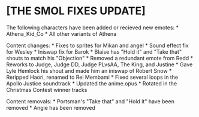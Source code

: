 # [THE SMOL FIXES UPDATE]

The following characters have been added or recieved new emotes:
    * Athena_Kid_Co
    * All other variants of Athena


Content changes:
    * Fixes to sprites for Mikan and angel
    * Sound effect fix for Wesley
    * Iniswap fix for Barok
    * Blaise has "Hold it" and "Take that" shouts to match his "Objection"
    * Removed a redundant emote from Redd
    * Reworks to Judge, Judge DD, Judge PLvsAA, The King, and Justine
    * Gave Lyle Hemlock his shout and made him an iniswap of Robert Snow
    * Reripped Haori, renamed to Rei Membami
    * Fixed several loops in the Apollo Justice soundtrack
    * Updated the anime.opus
    * Rotated in the Christmas Contest winner tracks

Content removals:
    * Portsman's "Take that" and "Hold it" have been removed
    * Angie has been removed